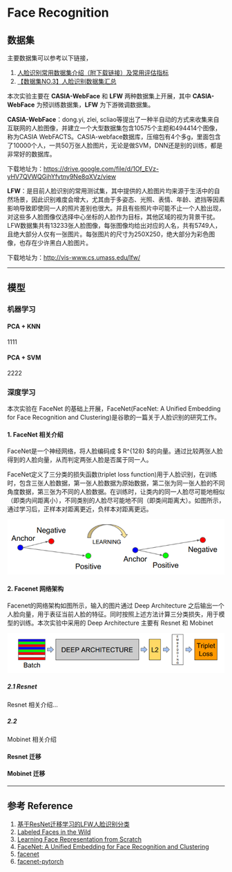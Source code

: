 # Face Recognition


## 数据集

主要数据集可以参考以下链接，
1. [人脸识别常用数据集介绍（附下载链接）及常用评估指标](https://zhuanlan.zhihu.com/p/54811743)
2. [【数据集NO.3】人脸识别数据集汇总](https://blog.csdn.net/m0_70388905/article/details/128169372)

本次实验主要在 **CASIA-WebFace** 和 **LFW** 两种数据集上开展，其中 **CASIA-WebFace** 为预训练数据集，**LFW** 为下游微调数据集。


**CASIA-WebFace**：dong.yi, zlei, scliao等提出了一种半自动的方式来收集来自互联网的人脸图像，并建立一个大型数据集包含10575个主题和494414个图像，称为CASIA WebFACTS。CASIA-webface数据库，压缩包有4个多g，里面包含了10000个人，一共50万张人脸图片，无论是做SVM，DNN还是别的训练，都是非常好的数据库。

下载地址为：https://drive.google.com/file/d/1Of_EVz-yHV7QVWQGihYfvtny9Ne8qXVz/view


**LFW**：是目前人脸识别的常用测试集，其中提供的人脸图片均来源于生活中的自然场景，因此识别难度会增大，尤其由于多姿态、光照、表情、年龄、遮挡等因素影响导致即使同一人的照片差别也很大。并且有些照片中可能不止一个人脸出现，对这些多人脸图像仅选择中心坐标的人脸作为目标，其他区域的视为背景干扰。LFW数据集共有13233张人脸图像，每张图像均给出对应的人名，共有5749人，且绝大部分人仅有一张图片。每张图片的尺寸为250X250，绝大部分为彩色图像，也存在少许黑白人脸图片。

下载地址为：http://vis-www.cs.umass.edu/lfw/


-----

## 模型

### 机器学习
#### PCA + KNN
1111


#### PCA + SVM
2222

### 深度学习

本次实验在 FaceNet 的基础上开展，FaceNet(FaceNet: A Unified Embedding for Face Recognition and Clustering)是谷歌的一篇关于人脸识别的研究工作。

#### 1. FaceNet 相关介绍
FaceNet是一个神经网络，将人脸编码成 $ R^{128} $的向量。通过比较两张人脸得到的人脸向量，从而判定两张人脸是否属于同一人。

FaceNet定义了三分类的损失函数(triplet loss function)用于人脸识别，在训练时，包含三张人脸数据，第一张人脸数据为原始数据，第二张为同一张人脸的不同角度数据，第三张为不同的人脸数据。在训练时，让类内的同一人脸尽可能地相似（即类内间距离小），不同类别的人脸尽可能地不同（即类间距离大）。如图所示，通过学习后，正样本对距离更近，负样本对距离更远。

![例子](./img/face1.jpg)


#### 2. Facenet 网络架构
Facenet的网络架构如图所示，输入的图片通过 Deep Architecture 之后输出一个人脸向量，用于表征当前人脸的特征。同时按照上述方法计算三分类损失，用于模型的训练。本次实验中采用的 Deep Architecture 主要有  Resnet 和 Mobinet 

![Framework](./img/Framework.jpg)


##### 2.1 Resnet

Resnet 相关介绍...


##### 2.2 

Mobinet 相关介绍





#### Resnet 迁移



#### Mobinet 迁移


-----

## 参考 Reference

1. [基于ResNet迁移学习的LFW人脸识别分类](https://blog.csdn.net/qq_35434892/article/details/109697219)
2. [Labeled Faces in the Wild](http://vis-www.cs.umass.edu/lfw/)
3. [Learning Face Representation from Scratch](https://www.arxiv-vanity.com/papers/1411.7923/)
4. [FaceNet: A Unified Embedding for Face Recognition and Clustering](https://arxiv.org/abs/1503.03832)
5. [facenet](https://github.com/davidsandberg/facenet)
6. [facenet-pytorch](https://github.com/timesler/facenet-pytorch)
